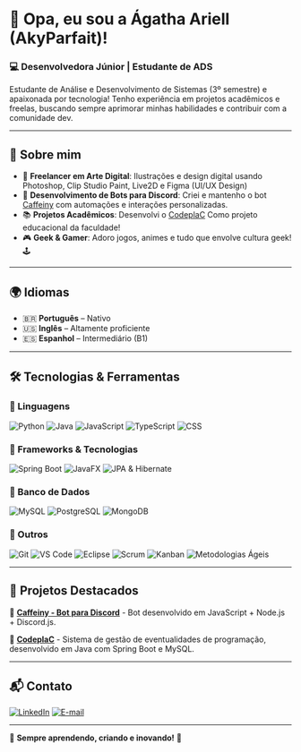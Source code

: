 # 👋 Opa, eu sou a Ágatha Ariell (AkyParfait)!

### 💻 Desenvolvedora Júnior | Estudante de ADS
Estudante de Análise e Desenvolvimento de Sistemas (3º semestre) e apaixonada por tecnologia! Tenho experiência em projetos acadêmicos e freelas, buscando sempre aprimorar minhas habilidades e contribuir com a comunidade dev.

---

## 🚀 Sobre mim
- 🎨 **Freelancer em Arte Digital**: Ilustrações e design digital usando Photoshop, Clip Studio Paint, Live2D e Figma (UI/UX Design)
- 🤖 **Desenvolvimento de Bots para Discord**: Criei e mantenho o bot [Caffeiny](https://github.com/akyparfait/Caffeiny) com automações e interações personalizadas.
- 📚 **Projetos Acadêmicos**: Desenvolvi o [CodeplaC](http://www.codeplac.com.br) Como projeto educacional da faculdade!
- 🎮 **Geek & Gamer**: Adoro jogos, animes e tudo que envolve cultura geek! 🕹️
  
---

## 🌍 Idiomas
- 🇧🇷 **Português** – Nativo  
- 🇺🇸 **Inglês** – Altamente proficiente  
- 🇪🇸 **Espanhol** – Intermediário (B1)


---

## 🛠️ Tecnologias & Ferramentas

### 🔹 Linguagens
![Python](https://img.shields.io/badge/Python-3776AB?style=for-the-badge&logo=python&logoColor=white)
![Java](https://img.shields.io/badge/Java-007396?style=for-the-badge&logo=java&logoColor=white)
![JavaScript](https://img.shields.io/badge/JavaScript-F7DF1E?style=for-the-badge&logo=javascript&logoColor=black)
![TypeScript](https://img.shields.io/badge/TypeScript-3178C6?style=for-the-badge&logo=typescript&logoColor=white)
![CSS](https://img.shields.io/badge/CSS-1572B6?style=for-the-badge&logo=css3&logoColor=white)

### 🔹 Frameworks & Tecnologias
![Spring Boot](https://img.shields.io/badge/Spring%20Boot-6DB33F?style=for-the-badge&logo=spring&logoColor=white)
![JavaFX](https://img.shields.io/badge/JavaFX-2E59A6?style=for-the-badge&logo=java&logoColor=white)
![JPA & Hibernate](https://img.shields.io/badge/JPA%20%26%20Hibernate-59666C?style=for-the-badge&logo=hibernate&logoColor=white)

### 🔹 Banco de Dados
![MySQL](https://img.shields.io/badge/MySQL-4479A1?style=for-the-badge&logo=mysql&logoColor=white)
![PostgreSQL](https://img.shields.io/badge/PostgreSQL-316192?style=for-the-badge&logo=postgresql&logoColor=white)
![MongoDB](https://img.shields.io/badge/MongoDB-47A248?style=for-the-badge&logo=mongodb&logoColor=white)

### 🔹 Outros
![Git](https://img.shields.io/badge/Git-F05032?style=for-the-badge&logo=git&logoColor=white)
![VS Code](https://img.shields.io/badge/VS%20Code-007ACC?style=for-the-badge&logo=visual-studio-code&logoColor=white)
![Eclipse](https://img.shields.io/badge/Eclipse-2C2255?style=for-the-badge&logo=eclipse&logoColor=white)
![Scrum](https://img.shields.io/badge/Scrum-6DB33F?style=for-the-badge&logo=scrumalliance&logoColor=white)
![Kanban](https://img.shields.io/badge/Kanban-007ACC?style=for-the-badge&logo=trello&logoColor=white)
![Metodologias Ágeis](https://img.shields.io/badge/Metodologias%20%C3%81geis-FBA919?style=for-the-badge&logo=agile&logoColor=white)

---

## 📌 Projetos Destacados
🔹 **[Caffeiny - Bot para Discord](https://github.com/)** - Bot desenvolvido em JavaScript + Node.js + Discord.js.

🔹 **[CodeplaC](http://www.codeplac.com.br)** - Sistema de gestão de eventualidades de programação, desenvolvido em Java com Spring Boot e MySQL.

---

## 📬 Contato
[![LinkedIn](https://img.shields.io/badge/LinkedIn-0A66C2?style=for-the-badge&logo=linkedin&logoColor=white)](https://www.linkedin.com/in/seu-linkedin-aqui)
[![E-mail](https://img.shields.io/badge/Gmail-D14836?style=for-the-badge&logo=gmail&logoColor=white)](mailto:akyagathadev@gmail.com)

---

🎯 **Sempre aprendendo, criando e inovando!** 🚀

